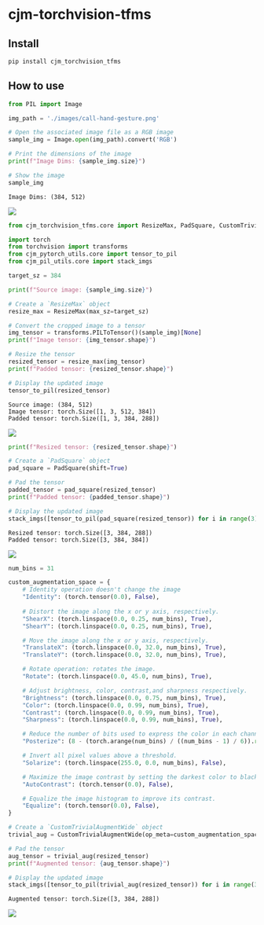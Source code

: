 # cjm-torchvision-tfms


<!-- WARNING: THIS FILE WAS AUTOGENERATED! DO NOT EDIT! -->

## Install

``` sh
pip install cjm_torchvision_tfms
```

## How to use

``` python
from PIL import Image

img_path = './images/call-hand-gesture.png'

# Open the associated image file as a RGB image
sample_img = Image.open(img_path).convert('RGB')

# Print the dimensions of the image
print(f"Image Dims: {sample_img.size}")

# Show the image
sample_img
```

    Image Dims: (384, 512)

![](index_files/figure-commonmark/cell-2-output-2.png)

``` python
from cjm_torchvision_tfms.core import ResizeMax, PadSquare, CustomTrivialAugmentWide

import torch
from torchvision import transforms
from cjm_pytorch_utils.core import tensor_to_pil
from cjm_pil_utils.core import stack_imgs
```

``` python
target_sz = 384
```

``` python
print(f"Source image: {sample_img.size}")

# Create a `ResizeMax` object
resize_max = ResizeMax(max_sz=target_sz)

# Convert the cropped image to a tensor
img_tensor = transforms.PILToTensor()(sample_img)[None]
print(f"Image tensor: {img_tensor.shape}")

# Resize the tensor
resized_tensor = resize_max(img_tensor)
print(f"Padded tensor: {resized_tensor.shape}")

# Display the updated image
tensor_to_pil(resized_tensor)
```

    Source image: (384, 512)
    Image tensor: torch.Size([1, 3, 512, 384])
    Padded tensor: torch.Size([1, 3, 384, 288])

![](index_files/figure-commonmark/cell-6-output-2.png)

``` python
print(f"Resized tensor: {resized_tensor.shape}")

# Create a `PadSquare` object
pad_square = PadSquare(shift=True)

# Pad the tensor
padded_tensor = pad_square(resized_tensor)
print(f"Padded tensor: {padded_tensor.shape}")

# Display the updated image
stack_imgs([tensor_to_pil(pad_square(resized_tensor)) for i in range(3)])
```

    Resized tensor: torch.Size([3, 384, 288])
    Padded tensor: torch.Size([3, 384, 384])

![](index_files/figure-commonmark/cell-8-output-2.png)

``` python
num_bins = 31

custom_augmentation_space = {
    # Identity operation doesn't change the image
    "Identity": (torch.tensor(0.0), False),
            
    # Distort the image along the x or y axis, respectively.
    "ShearX": (torch.linspace(0.0, 0.25, num_bins), True),
    "ShearY": (torch.linspace(0.0, 0.25, num_bins), True),

    # Move the image along the x or y axis, respectively.
    "TranslateX": (torch.linspace(0.0, 32.0, num_bins), True),
    "TranslateY": (torch.linspace(0.0, 32.0, num_bins), True),

    # Rotate operation: rotates the image.
    "Rotate": (torch.linspace(0.0, 45.0, num_bins), True),

    # Adjust brightness, color, contrast,and sharpness respectively.
    "Brightness": (torch.linspace(0.0, 0.75, num_bins), True),
    "Color": (torch.linspace(0.0, 0.99, num_bins), True),
    "Contrast": (torch.linspace(0.0, 0.99, num_bins), True),
    "Sharpness": (torch.linspace(0.0, 0.99, num_bins), True),

    # Reduce the number of bits used to express the color in each channel of the image.
    "Posterize": (8 - (torch.arange(num_bins) / ((num_bins - 1) / 6)).round().int(), False),

    # Invert all pixel values above a threshold.
    "Solarize": (torch.linspace(255.0, 0.0, num_bins), False),

    # Maximize the image contrast by setting the darkest color to black and the lightest to white.
    "AutoContrast": (torch.tensor(0.0), False),

    # Equalize the image histogram to improve its contrast.
    "Equalize": (torch.tensor(0.0), False),
}

# Create a `CustomTrivialAugmentWide` object
trivial_aug = CustomTrivialAugmentWide(op_meta=custom_augmentation_space)

# Pad the tensor
aug_tensor = trivial_aug(resized_tensor)
print(f"Augmented tensor: {aug_tensor.shape}")

# Display the updated image
stack_imgs([tensor_to_pil(trivial_aug(resized_tensor)) for i in range(3)])
```

    Augmented tensor: torch.Size([3, 384, 288])

![](index_files/figure-commonmark/cell-10-output-2.png)
